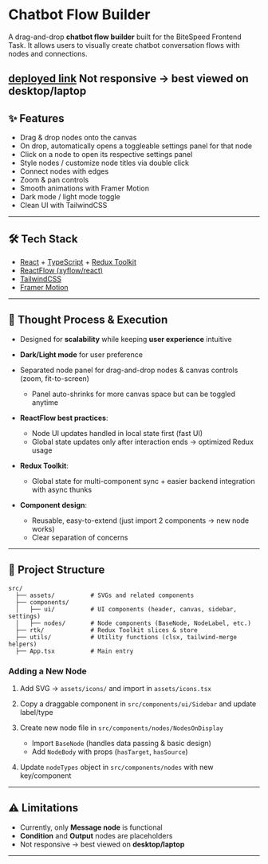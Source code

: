 # Chatbot Flow Builder

A drag-and-drop **chatbot flow builder** built for the BiteSpeed Frontend Task.
It allows users to visually create chatbot conversation flows with nodes and connections.

[deployed link](https://bite-speed-chatbot-q2wc.vercel.app/)
Not responsive → best viewed on **desktop/laptop**
---

## ✨ Features

* Drag & drop nodes onto the canvas
* On drop, automatically opens a toggleable settings panel for that node
* Click on a node to open its respective settings panel
* Style nodes / customize node titles via double click
* Connect nodes with edges
* Zoom & pan controls
* Smooth animations with Framer Motion
* Dark mode / light mode toggle
* Clean UI with TailwindCSS

---

## 🛠️ Tech Stack

* [React](https://react.dev/) + [TypeScript](https://www.typescriptlang.org/) + [Redux Toolkit](https://redux-toolkit.js.org/)
* [ReactFlow (xyflow/react)](https://reactflow.dev/)
* [TailwindCSS](https://tailwindcss.com/)
* [Framer Motion](https://www.framer.com/motion/)

---

## 🧩 Thought Process & Execution

* Designed for **scalability** while keeping **user experience** intuitive
* **Dark/Light mode** for user preference
* Separated node panel for drag-and-drop nodes & canvas controls (zoom, fit-to-screen)

  * Panel auto-shrinks for more canvas space but can be toggled anytime
* **ReactFlow best practices**:

  * Node UI updates handled in local state first (fast UI)
  * Global state updates only after interaction ends → optimized Redux usage
* **Redux Toolkit**:

  * Global state for multi-component sync + easier backend integration with async thunks
* **Component design**:

  * Reusable, easy-to-extend (just import 2 components → new node works)
  * Clear separation of concerns

---

## 📂 Project Structure

```
src/
  ├── assets/          # SVGs and related components
  ├── components/      
  │   ├── ui/          # UI components (header, canvas, sidebar, settings)
  │   ├── nodes/       # Node components (BaseNode, NodeLabel, etc.)
  ├── rtk/             # Redux Toolkit slices & store
  ├── utils/           # Utility functions (clsx, tailwind-merge helpers)
  ├── App.tsx          # Main entry
```

### Adding a New Node

1. Add SVG → `assets/icons/` and import in `assets/icons.tsx`
2. Copy a draggable component in `src/components/ui/Sidebar` and update label/type
3. Create new node file in `src/components/nodes/NodesOnDisplay`

   * Import `BaseNode` (handles data passing & basic design)
   * Add `NodeBody` with props (`hasTarget`, `hasSource`)
4. Update `nodeTypes` object in `src/components/nodes` with new key/component

---

## ⚠️ Limitations

* Currently, only **Message node** is functional
* **Condition** and **Output** nodes are placeholders
* Not responsive → best viewed on **desktop/laptop**

---
